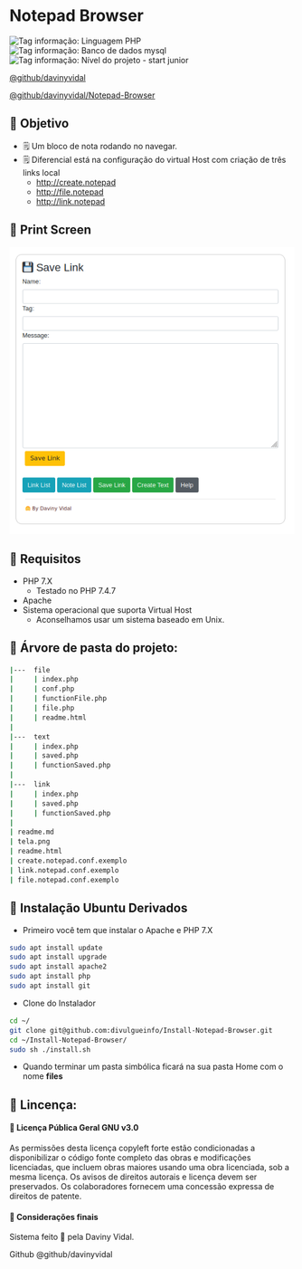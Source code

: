 # Notepad Browser


![Tag informação: Linguagem PHP](https://img.shields.io/badge/Linguagem-PHP-blue) ![Tag informação: Banco de dados mysql](https://img.shields.io/badge/DB-File-brightgreen) ![Tag informação: Nível do projeto - start junior](https://img.shields.io/badge/N%C3%ADvel%20do%20Projeto-Necessidade-yellow)


[@github/davinyvidal](https://github.com/davinyvidal/)

[@github/davinyvidal/Notepad-Browser](https://github.com/davinyvidal/Notepad-Browser)


## 🚀 Objetivo

 - 🗒 Um bloco de nota rodando no navegar.
 - 🗒 Diferencial está na configuração do virtual Host com criação de três links local
    - http://create.notepad
    - http://file.notepad
    - http://link.notepad

## 🎥 Print Screen

![Print Screen](./tela.png)

## 🔎 Requisitos

* PHP 7.X
  * Testado no PHP 7.4.7
* Apache
* Sistema operacional que suporta Virtual Host
    * Aconselhamos usar um sistema baseado em Unix.

## 🎫 Árvore de pasta do projeto:

```bash
|---  file
|     | index.php
|     | conf.php
|     | functionFile.php
|     | file.php
|     | readme.html
|
|---  text
|     | index.php
|     | saved.php
|     | functionSaved.php
|
|---  link
|     | index.php
|     | saved.php
|     | functionSaved.php
|
| readme.md
| tela.png
| readme.html
| create.notepad.conf.exemplo
| link.notepad.conf.exemplo
| file.notepad.conf.exemplo

```

## 💾 Instalação Ubuntu Derivados

- Primeiro você tem que instalar o Apache e PHP 7.X

```bash
sudo apt install update
sudo apt install upgrade
sudo apt install apache2
sudo apt install php
sudo apt install git
```

- Clone do Instalador

```bash
cd ~/
git clone git@github.com:divulgueinfo/Install-Notepad-Browser.git
cd ~/Install-Notepad-Browser/
sudo sh ./install.sh
```

- Quando terminar um pasta simbólica ficará na sua pasta Home com o nome __files__

## 📜 Lincença:

####  📢 Licença Pública Geral GNU v3.0
As permissões desta licença copyleft forte estão condicionadas a disponibilizar o código fonte completo das obras e modificações licenciadas, que incluem obras maiores usando uma obra licenciada, sob a mesma licença. Os avisos de direitos autorais e licença devem ser preservados. Os colaboradores fornecem uma concessão expressa de direitos de patente.

#### 👩 Considerações finais
Sistema feito 💜 pela Daviny Vidal.

Github @github/davinyvidal
